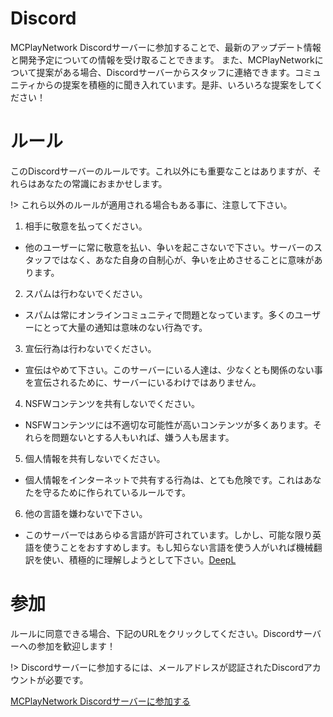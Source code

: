 # Discord
MCPlayNetwork Discordサーバーに参加することで、最新のアップデート情報と開発予定についての情報を受け取ることできます。
また、MCPlayNetworkについて提案がある場合、Discordサーバーからスタッフに連絡できます。コミュニティからの提案を積極的に聞き入れています。是非、いろいろな提案をしてください！

# ルール
このDiscordサーバーのルールです。これ以外にも重要なことはありますが、それらはあなたの常識におまかせします。

!> これら以外のルールが適用される場合もある事に、注意して下さい。

1. 相手に敬意を払ってください。
  - 他のユーザーに常に敬意を払い、争いを起こさないで下さい。サーバーのスタッフではなく、あなた自身の自制心が、争いを止めさせることに意味があります。
2. スパムは行わないでください。
  - スパムは常にオンラインコミュニティで問題となっています。多くのユーザーにとって大量の通知は意味のない行為です。
3. 宣伝行為は行わないでください。
  - 宣伝はやめて下さい。このサーバーにいる人達は、少なくとも関係のない事を宣伝されるために、サーバーにいるわけではありません。
4. NSFWコンテンツを共有しないでください。
  - NSFWコンテンツには不適切な可能性が高いコンテンツが多くあります。それらを問題ないとする人もいれば、嫌う人も居ます。
5. 個人情報を共有しないでください。
  - 個人情報をインターネットで共有する行為は、とても危険です。これはあなたを守るために作られているルールです。
6. 他の言語を嫌わないで下さい。
  - このサーバーではあらゆる言語が許可されています。しかし、可能な限り英語を使うことをおすすめします。もし知らない言語を使う人がいれば機械翻訳を使い、積極的に理解しようとして下さい。[DeepL](https://www.deepl.com/ ':target=_blank')

# 参加
ルールに同意できる場合、下記のURLをクリックしてください。Discordサーバーへの参加を歓迎します！

!> Discordサーバーに参加するには、メールアドレスが認証されたDiscordアカウントが必要です。

[MCPlayNetwork Discordサーバーに参加する](https://discord.io/mcplaynetwork ':target=_blank')